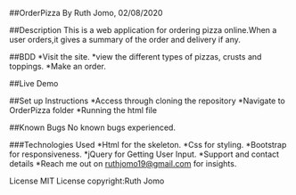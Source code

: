 ##OrderPizza
By Ruth Jomo, 02/08/2020

##Description
This is a web application for ordering pizza online.When a user orders,it gives a summary of the order and delivery if any.

##BDD
*Visit the site.
*view the different types of pizzas, crusts and toppings.
*Make an order.

##Live Demo

##Set up Instructions
*Access through cloning the repository
*Navigate to OrderPizza folder
*Running the html file

##Known Bugs
 No known bugs experienced.

###Technologies Used
*Html for the skeleton.
*Css for styling.
*Bootstrap for responsiveness.
*jQuery for Getting User Input.
*Support and contact details
*Reach me out on ruthjomo19@gmail.com for insights.

License
MIT License
copyright:Ruth Jomo